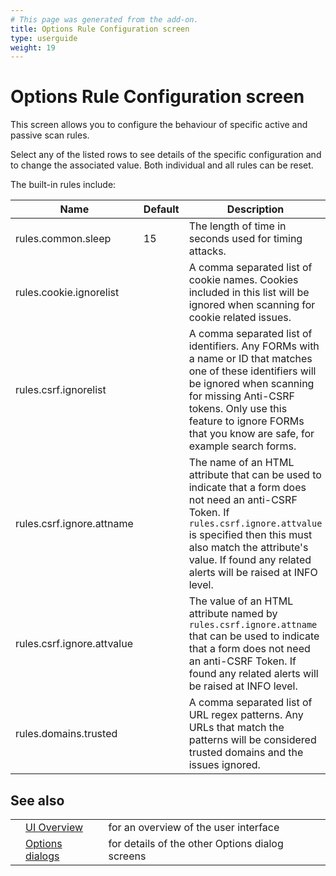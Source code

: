 ```yaml
---
# This page was generated from the add-on.
title: Options Rule Configuration screen
type: userguide
weight: 19
---
```


# Options Rule Configuration screen

This screen allows you to configure the behaviour of specific active and passive scan rules.

Select any of the listed rows to see details of the specific configuration and to change the associated value.
Both individual and all rules can be reset.

The built-in rules include:  

|            Name            | Default |                                                                                                                           Description                                                                                                                            |
|----------------------------|---------|------------------------------------------------------------------------------------------------------------------------------------------------------------------------------------------------------------------------------------------------------------------|
| rules.common.sleep         | 15      | The length of time in seconds used for timing attacks.                                                                                                                                                                                                           |
| rules.cookie.ignorelist    |         | A comma separated list of cookie names. Cookies included in this list will be ignored when scanning for cookie related issues.                                                                                                                                   |
| rules.csrf.ignorelist      |         | A comma separated list of identifiers. Any FORMs with a name or ID that matches one of these identifiers will be ignored when scanning for missing Anti-CSRF tokens. Only use this feature to ignore FORMs that you know are safe, for example search forms.     |
| rules.csrf.ignore.attname  |         | The name of an HTML attribute that can be used to indicate that a form does not need an anti-CSRF Token. If `rules.csrf.ignore.attvalue` is specified then this must also match the attribute's value. If found any related alerts will be raised at INFO level. |
| rules.csrf.ignore.attvalue |         | The value of an HTML attribute named by `rules.csrf.ignore.attname` that can be used to indicate that a form does not need an anti-CSRF Token. If found any related alerts will be raised at INFO level.                                                         |
| rules.domains.trusted      |         | A comma separated list of URL regex patterns. Any URLs that match the patterns will be considered trusted domains and the issues ignored.                                                                                                                        |

## See also

|   |                                                      |                                                 |
|---|------------------------------------------------------|-------------------------------------------------|
|   | [UI Overview](/docs/desktop/ui/)                     | for an overview of the user interface           |
|   | [Options dialogs](/docs/desktop/ui/dialogs/options/) | for details of the other Options dialog screens |
